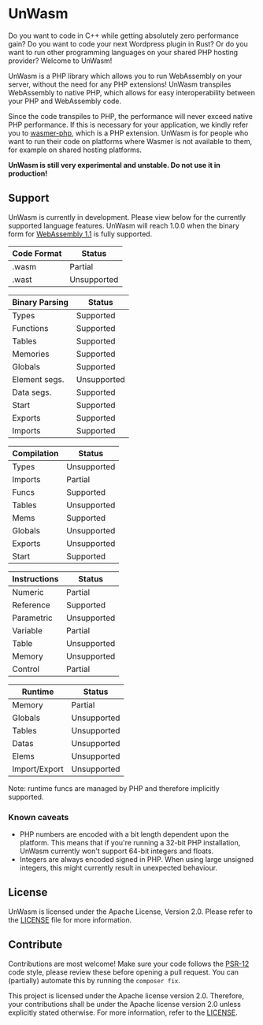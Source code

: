 # UnWasm
Do you want to code in C++ while getting absolutely zero performance gain? Do
you want to code your next Wordpress plugin in Rust? Or do you want to run other
programming languages on your shared PHP hosting provider? Welcome to UnWasm!

UnWasm is a PHP library which allows you to run WebAssembly on your server,
without the need for any PHP extensions! UnWasm transpiles WebAssembly to native
PHP, which allows for easy interoperability between your PHP and WebAssembly
code.

Since the code transpiles to PHP, the performance will never exceed native PHP
performance. If this is necessary for your application, we kindly refer you to
[wasmer-php](https://github.com/wasmerio/wasmer-php/), which is a PHP extension.
UnWasm is for people who want to run their code on platforms where Wasmer is not
available to them, for example on shared hosting platforms.

**UnWasm is still very experimental and unstable. Do not use it in production!**

## Support
UnWasm is currently in development. Please view below for the currently
supported language features. UnWasm will reach 1.0.0 when the binary form for
[WebAssembly 1.1](https://webassembly.github.io/spec/core/binary/index.html) is
fully supported. 

| Code Format    | Status      |
| -------------- | ----------- |
| .wasm          | Partial     |
| .wast          | Unsupported |

| Binary Parsing | Status      |
| -------------- | ----------- |
| Types          | Supported   |
| Functions      | Supported   |
| Tables         | Supported   |
| Memories       | Supported   |
| Globals        | Supported   |
| Element segs.  | Unsupported |
| Data segs.     | Supported   |
| Start          | Supported   |
| Exports        | Supported   |
| Imports        | Supported   |

| Compilation    | Status      |
| -------------- | ----------- |
| Types          | Unsupported |
| Imports        | Partial     |
| Funcs          | Supported   |
| Tables         | Unsupported |
| Mems           | Supported   |
| Globals        | Unsupported |
| Exports        | Unsupported |
| Start          | Supported   |

| Instructions   | Status      |
| -------------- | ----------- |
| Numeric        | Partial     |
| Reference      | Supported   |
| Parametric     | Unsupported |
| Variable       | Partial     |
| Table          | Unsupported |
| Memory         | Unsupported |
| Control        | Partial     |

| Runtime        | Status      |
| -------------- | ----------- |
| Memory         | Partial     |
| Globals        | Unsupported |
| Tables         | Unsupported |
| Datas          | Unsupported |
| Elems          | Unsupported |
| Import/Export  | Unsupported |

Note: runtime funcs are managed by PHP and therefore implicitly supported.

### Known caveats
* PHP numbers are encoded with a bit length dependent upon the platform. This
  means that if you're running a 32-bit PHP installation, UnWasm currently won't
  support 64-bit integers and floats.
* Integers are always encoded signed in PHP. When using large unsigned
  integers, this might currently result in unexpected behaviour.

## License
UnWasm is licensed under the Apache License, Version 2.0. Please refer to the
[LICENSE](LICENSE) file for more information.

## Contribute
Contributions are most welcome! Make sure your code follows the
[PSR-12](https://www.php-fig.org/psr/psr-12/) code style, please review these
before opening a pull request. You can (partially) automate this by running the
`composer fix`.

This project is licensed under the Apache license version 2.0. Therefore, your
contributions shall be under the Apache license version 2.0 unless explicitly
stated otherwise. For more information, refer to the [LICENSE](LICENSE).
